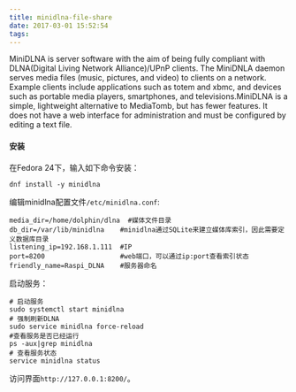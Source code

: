 ```yaml
---
title: minidlna-file-share
date: 2017-03-01 15:52:54
tags:
---
```


MiniDLNA is server software with the aim of being fully compliant with DLNA(Digital Living Network Alliance)/UPnP clients. The MiniDNLA daemon serves media files (music, pictures, and video) to clients on a network. Example clients include applications such as totem and xbmc, and devices such as portable media players, smartphones, and televisions.MiniDLNA is a simple, lightweight alternative to MediaTomb, but has fewer features. It does not have a web interface for administration and must be configured by editing a text file.

<!-- more -->

#### 安装

在Fedora 24下，输入如下命令安装：

```shell
dnf install -y minidlna
```

编辑minidlna配置文件`/etc/minidlna.conf`:

```shell
media_dir=/home/dolphin/dlna  #媒体文件目录
db_dir=/var/lib/minidlna    #minidlna通过SQLite来建立媒体库索引，因此需要定义数据库目录
listening_ip=192.168.1.111  #IP
port=8200                   #web端口，可以通过ip:port查看索引状态
friendly_name=Raspi_DLNA    #服务器命名
```

启动服务：

```shell
# 启动服务
sudo systemctl start minidlna
# 强制刷新DLNA
sudo service minidlna force-reload
#查看服务是否已经运行
ps -aux|grep minidlna
# 查看服务状态
service minidlna status
```

访问界面`http://127.0.0.1:8200/`。
